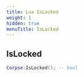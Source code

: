 ```yaml
---
title: Lua IsLocked
weight: 1
hidden: true
menuTitle: IsLocked
---
```

## IsLocked
```lua
Corpse:IsLocked(); -- bool
```